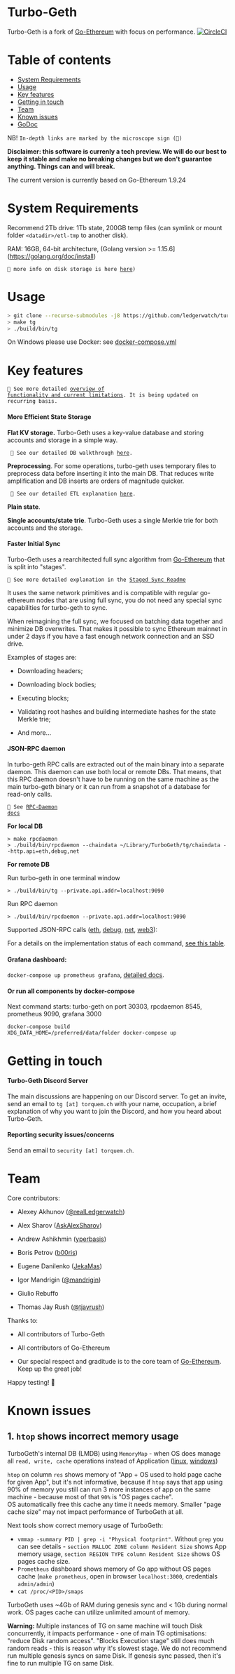 # Turbo-Geth

Turbo-Geth is a fork of [Go-Ethereum](https://github.com/ethereum/go-ethereum) with focus on performance. [![CircleCI](https://circleci.com/gh/ledgerwatch/turbo-geth.svg?style=svg)](https://circleci.com/gh/ledgerwatch/turbo-geth)

Table of contents
=================

<!--ts-->
   * [System Requirements](#system-requirements)
   * [Usage](#usage)
   * [Key features](#key-features)
   * [Getting in touch](#getting-in-touch)
   * [Team](#team)
   * [Known issues](#known-issues)
   * [GoDoc](https://godoc.org/github.com/ledgerwatch/turbo-geth)
<!--te-->



NB! <code>In-depth links are marked by the microscope sign (🔬) </code>

**Disclaimer: this software is currenly a tech preview. We will do our best to
keep it stable and make no breaking changes but we don't guarantee anything.
Things can and will break.**



The current version is currently based on Go-Ethereum 1.9.24

System Requirements
===================

Recommend 2Tb drive: 1Tb state, 200GB temp files (can symlink or mount folder `<datadir>/etl-tmp` to another disk). 

RAM: 16GB, 64-bit architecture, (Golang version >= 1.15.6](https://golang.org/doc/install)

<code>🔬 more info on disk storage is here [here](https://ledgerwatch.github.io/turbo_geth_release.html#Disk-space)) </code>

Usage
=====

```sh
> git clone --recurse-submodules -j8 https://github.com/ledgerwatch/turbo-geth.git && cd turbo-geth
> make tg
> ./build/bin/tg
```

On Windows please use Docker: see [docker-compose.yml](./docker-compose.yml)

Key features
============ 

<code>🔬 See more detailed [overview of functionality and current limitations](https://ledgerwatch.github.io/turbo_geth_release.html). It is being updated on recurring basis.</code>

#### More Efficient State Storage

**Flat KV storage.** Turbo-Geth uses a key-value database and storing accounts and storage in
a simple way. 

<code> 🔬 See our detailed DB walkthrough [here](./docs/programmers_guide/db_walkthrough.MD).</code>

**Preprocessing**. For some operations, turbo-geth uses temporary files to preprocess data before
inserting it into the main DB. That reduces write amplification and 
DB inserts are orders of magnitude quicker.

<code> 🔬 See our detailed ETL explanation [here](/common/etl/).</code>

**Plain state**.

**Single accounts/state trie**. Turbo-Geth uses a single Merkle trie for both
accounts and the storage.


#### Faster Initial Sync

Turbo-Geth uses a rearchitected full sync algorithm from
[Go-Ethereum](https://github.com/ethereum/go-ethereum) that is split into
"stages".

<code>🔬 See more detailed explanation in the [Staged Sync Readme](/eth/stagedsync/)</code>

It uses the same network primitives and is compatible with regular go-ethereum
nodes that are using full sync, you do not need any special sync capabilities
for turbo-geth to sync.

When reimagining the full sync, we focused on batching data together and minimize DB overwrites.
That makes it possible to sync Ethereum mainnet in under 2 days if you have a fast enough network connection
and an SSD drive.

Examples of stages are:

* Downloading headers;

* Downloading block bodies;

* Executing blocks;

* Validating root hashes and building intermediate hashes for the state Merkle trie;

* And more...

#### JSON-RPC daemon

In turbo-geth RPC calls are extracted out of the main binary into a separate daemon.
This daemon can use both local or remote DBs. That means, that this RPC daemon
doesn't have to be running on the same machine as the main turbo-geth binary or
it can run from a snapshot of a database for read-only calls. 

<code>🔬 See [RPC-Daemon docs](./cmd/rpcdaemon/README.md)</code>

**For local DB**

```
> make rpcdaemon
> ./build/bin/rpcdaemon --chaindata ~/Library/TurboGeth/tg/chaindata --http.api=eth,debug,net
```
**For remote DB**

Run turbo-geth in one terminal window

```
> ./build/bin/tg --private.api.addr=localhost:9090
```

Run RPC daemon
```
> ./build/bin/rpcdaemon --private.api.addr=localhost:9090
```

Supported JSON-RPC calls ([eth](./cmd/rpcdaemon/commands/eth_api.go), [debug](./cmd/rpcdaemon/commands/debug_api.go), [net](./cmd/rpcdaemon/commands/net_api.go), [web3](./cmd/rpcdaemon/commands/web3_api.go)):

For a details on the implementation status of each command, [see this table](./cmd/rpcdaemon/README.md#rpc-implementation-status).

#### Grafana dashboard:

`docker-compose up prometheus grafana`, [detailed docs](./cmd/prometheus/Readme.md).

#### Or run all components by docker-compose

Next command starts: turbo-geth on port 30303, rpcdaemon 8545, prometheus 9090, grafana 3000

```
docker-compose build
XDG_DATA_HOME=/preferred/data/folder docker-compose up
```

Getting in touch
================

#### Turbo-Geth Discord Server

The main discussions are happening on our Discord server. 
To get an invite, send an email to `tg [at] torquem.ch` with your name, occupation, 
a brief explanation of why you want to join the Discord, and how you heard about Turbo-Geth.

#### Reporting security issues/concerns

Send an email to `security [at] torquem.ch`.

Team
=======

Core contributors:

* Alexey Akhunov ([@realLedgerwatch](https://twitter.com/realLedgerwatch))

* Alex Sharov ([AskAlexSharov](https://twitter.com/AskAlexSharov))

* Andrew Ashikhmin ([yperbasis](https://github.com/yperbasis))

* Boris Petrov ([b00ris](https://github.com/b00ris))

* Eugene Danilenko ([JekaMas](https://github.com/JekaMas))

* Igor Mandrigin ([@mandrigin](https://twitter.com/mandrigin))

* Giulio Rebuffo

* Thomas Jay Rush ([@tjayrush](https://twitter.com/tjayrush))

Thanks to:

* All contributors of Turbo-Geth

* All contributors of Go-Ethereum

* Our special respect and graditude is to the core team of [Go-Ethereum](https://github.com/ethereum/go-ethereum). Keep up the great job!

Happy testing! 🥤

Known issues
============

## 1. `htop` shows incorrect memory usage

TurboGeth's internal DB (LMDB) using `MemoryMap` - when OS does manage all `read, write, cache` operations instead of Application
([linux](https://linux-kernel-labs.github.io/refs/heads/master/labs/memory_mapping.html), [windows](https://docs.microsoft.com/en-us/windows/win32/memory/file-mapping))

`htop` on column `res` shows memory of "App + OS used to hold page cache for given App", 
but it's not informative, because if `htop` says that app using 90% of memory you still 
can run 3 more instances of app on the same machine - because most of that `90%` is "OS pages cache".  
OS automatically free this cache any time it needs memory. 
Smaller "page cache size" may not impact performance of TurboGeth at all. 

Next tools show correct memory usage of TurboGeth: 
- `vmmap -summary PID | grep -i "Physical footprint"`. 
Without `grep` you can see details - `section MALLOC ZONE column Resident Size` shows App memory usage, `section REGION TYPE column Resident Size` shows OS pages cache size. 
- `Prometheus` dashboard shows memory of Go app without OS pages cache (`make prometheus`, open in browser `localhost:3000`, credentials `admin/admin`)
- `cat /proc/<PID>/smaps`

TurboGeth uses ~4Gb of RAM during genesis sync and < 1Gb during normal work. OS pages cache can utilize unlimited amount of memory. 

**Warning:** Multiple instances of TG on same machine will touch Disk concurrently, 
it impacts performance - one of main TG optimisations: "reduce Disk random access". 
"Blocks Execution stage" still does much random reads - this is reason why it's slowest stage.
We do not recommend run multiple genesis syncs on same Disk. 
If genesis sync passed, then it's fine to run multiple TG on same Disk.
